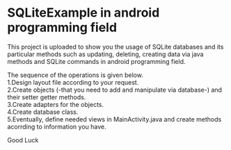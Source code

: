 # SQLiteExample in android programming field
This project is uploaded to show you the usage of SQLite databases and its particular methods such as updating, deleting, creating 
data via java methods and SQLite commands in android programming field.


The sequence of the operations is given below.      
1.Design layout file according to your request.     
2.Create objects (-that you need to add and manipulate via database-) and their setter  getter methods.     
3.Create adapters for the objects.   
4.Create database class.  
5.Eventually, define needed views in MainActivity.java and create methods acorrding to information you have.

Good Luck

